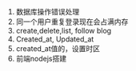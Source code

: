 1. 数据库操作错误处理
2. 同一个用户重复登录现在会占满内存
3. create,delete,list, follow  blog
4. Created_at, Updated_at
5. created_at值的，设置时区
6. 前端nodejs搭建
